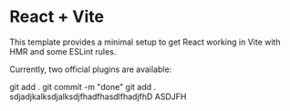 # React + Vite

This template provides a minimal setup to get React working in Vite with HMR and some ESLint rules.

Currently, two official plugins are available:

git add .
git commit -m "done"
git add .
sdjadjkalksdjalksdjfhadfhasdlfhadjfhD
ASDJFH